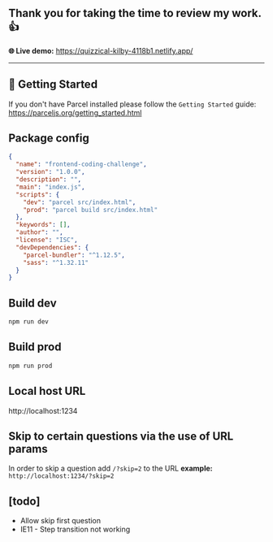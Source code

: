 ## Thank you for taking the time to review my work. 👍

<b>🌐 Live demo:</b> https://quizzical-kilby-4118b1.netlify.app/

<hr />

## 🚀 Getting Started

If you don't have Parcel installed please follow the `Getting Started` guide: https://parceljs.org/getting_started.html

## Package config

```json
{
  "name": "frontend-coding-challenge",
  "version": "1.0.0",
  "description": "",
  "main": "index.js",
  "scripts": {
    "dev": "parcel src/index.html",
    "prod": "parcel build src/index.html"
  },
  "keywords": [],
  "author": "",
  "license": "ISC",
  "devDependencies": {
    "parcel-bundler": "^1.12.5",
    "sass": "^1.32.11"
  }
}
```

## Build dev

```sh
npm run dev
```

## Build prod

```sh
npm run prod
```

## Local host URL

http://localhost:1234

## Skip to certain questions via the use of URL params

In order to skip a question add `/?skip=2` to the URL <b>example:</b> `http://localhost:1234/?skip=2`

## [todo]

* Allow skip first question
* IE11 - Step transition not working